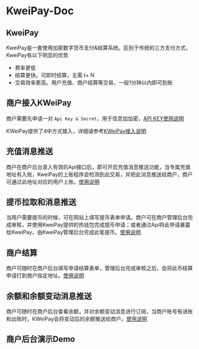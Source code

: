 # KweiPay-Doc

## KweiPay
KweiPay是一套使用加密数字货币支付&结算系统。区别于传统的三方支付方式，KweiPay有以下明显的优势
- 费率更低
- 结算更快。可即时结算，无需 t+ N
- 交易效率更高。用户充值、商户结算等交易，一般1分钟以内即可到账

## 商户接入KWeiPay
商户需要先申请一对 `Api Key & Secret`，用于信息加加密，[API KEY使用说明](ApiKeyManagement.md)

KWeiPay提供了4中方式接入，详细请参考[KWeiPay接入说明](KWeiPayCheckoutCount.md)

## 充值消息推送

商户在商户后台录入有效的Api接口后，即可开启充值消息推送功能，当专属充值地址有入账，KweiPay的上账程序会检测到此交易，并把此消息推送给商户，商户可通过此地址对应的用户上账。[使用说明](OpenRechargeMessagePush.md)

## 提币拉取和消息推送

当用户需要提币的时候，可在网站上填写提币表单申请。商户可在商户管理后台完成审核，并使用KweiPay提供的热钱包完成提币申请；或者通过Api将此申请暴露给KweiPay，由KweiPay管理后台完成此笔提币。[使用说明](Withdraw.md)

## 商户结算

商户可随时在商户后台填写申请结算表单，管理后台完成审核之后，会将此币结算申请打到商户指定地址。[使用说明](Settlement.md)

## 余额和余额变动消息推送

商户可随时在商户后台查看余额，并对余额变动消息进行订阅，当商户账号有进账和出账时，KWeiPay会将变动后的余额推送给商户。[使用说明](Balance.md)

## 商户后台演示Demo
